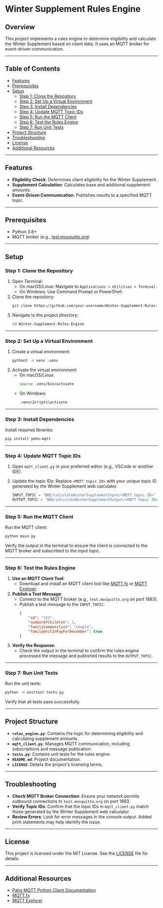 # Winter Supplement Rules Engine

## Overview
This project implements a rules engine to determine eligibility and calculate the Winter Supplement based on client data. It uses an MQTT broker for event-driven communication.

---

## Table of Contents
- [Features](#features)
- [Prerequisites](#prerequisites)
- [Setup](#setup)
  - [Step 1: Clone the Repository](#step-1-clone-the-repository)
  - [Step 2: Set Up a Virtual Environment](#step-2-set-up-a-virtual-environment)
  - [Step 3: Install Dependencies](#step-3-install-dependencies)
  - [Step 4: Update MQTT Topic IDs](#step-4-update-mqtt-topic-ids)
  - [Step 5: Run the MQTT Client](#step-5-run-the-mqtt-client)
  - [Step 6: Test the Rules Engine](#step-6-test-the-rules-engine)
  - [Step 7: Run Unit Tests](#step-7-run-unit-tests)
- [Project Structure](#project-structure)
- [Troubleshooting](#troubleshooting)
- [License](#license)
- [Additional Resources](#additional-resources)

---

## Features
- **Eligibility Check**: Determines client eligibility for the Winter Supplement.
- **Supplement Calculation**: Calculates base and additional supplement amounts.
- **Event-Driven Communication**: Publishes results to a specified MQTT topic.

---

## Prerequisites
- Python 3.8+
- MQTT broker (e.g., [test.mosquitto.org](https://test.mosquitto.org))

---

## Setup

### Step 1: Clone the Repository
1. Open Terminal:
   - On macOS/Linux: Navigate to `Applications > Utilities > Terminal`.
   - On Windows: Use Command Prompt or PowerShell.
2. Clone the repository:
   ```bash
   git clone https://github.com/your-username/Winter-Supplement-Rules-Engine.git
   ```
3. Navigate to the project directory:
   ```bash
   cd Winter-Supplement-Rules-Engine
   ```

---

### Step 2: Set Up a Virtual Environment
1. Create a virtual environment:
   ```bash
   python3 -m venv .venv
   ```
2. Activate the virtual environment:
   - On macOS/Linux:
     ```bash
     source .venv/bin/activate
     ```
   - On Windows:
     ```bash
     .venv\Scripts\activate
     ```

---

### Step 3: Install Dependencies
Install required libraries:
```bash
pip install paho-mqtt
```

---

### Step 4: Update MQTT Topic IDs
1. Open `mqtt_client.py` in your preferred editor (e.g., VSCode or another IDE).
2. Update the topic IDs:
   Replace `<MQTT topic ID>` with your unique topic ID generated by the Winter Supplement web calculator.

   ```python
   INPUT_TOPIC = "BRE/calculateWinterSupplementInput/<MQTT topic ID>"
   OUTPUT_TOPIC = "BRE/calculateWinterSupplementOutput/<MQTT topic ID>"
   ```

---

### Step 5: Run the MQTT Client
Run the MQTT client:
```bash
python main.py
```
Verify the output in the terminal to ensure the client is connected to the MQTT broker and subscribed to the input topic.

---

### Step 6: Test the Rules Engine
1. **Use an MQTT Client Tool**:
   - Download and install an MQTT client tool like [MQTT.fx](https://mqttfx.jensd.de/) or [MQTT Explorer](http://mqtt-explorer.com/).
2. **Publish a Test Message**:
   - Connect to the MQTT broker (e.g., `test.mosquitto.org` on port 1883).
   - Publish a test message to the `INPUT_TOPIC`:
     ```json
     {
         "id": "123",
         "numberOfChildren": 2,
         "familyComposition": "couple",
         "familyUnitInPayForDecember": true
     }
     ```
3. **Verify the Response**:
   - Check the output in the terminal to confirm the rules engine processed the message and published results to the `OUTPUT_TOPIC`.

---

### Step 7: Run Unit Tests
Run the unit tests:
```bash
python -m unittest tests.py
```
Verify that all tests pass successfully.

---

## Project Structure
- **`rules_engine.py`**: Contains the logic for determining eligibility and calculating supplement amounts.
- **`mqtt_client.py`**: Manages MQTT communication, including subscriptions and message publication.
- **`tests.py`**: Contains unit tests for the rules engine.
- **`README.md`**: Project documentation.
- **`LICENSE`**: Details the project's licensing terms.

---

## Troubleshooting
- **Check MQTT Broker Connection**: Ensure your network permits outbound connections to `test.mosquitto.org` on port 1883.
- **Verify Topic IDs**: Confirm that the topic IDs in `mqtt_client.py` match those generated by the Winter Supplement web calculator.
- **Review Errors**: Look for error messages in the console output. Added print statements may help identify the issue.

---

## License
This project is licensed under the MIT License. See the [LICENSE](LICENSE) file for details.

---

## Additional Resources
- [Paho MQTT Python Client Documentation](https://www.eclipse.org/paho/index.php?page=clients/python/index.php)
- [MQTT.fx](https://mqttfx.jensd.de/)
- [MQTT Explorer](http://mqtt-explorer.com/)